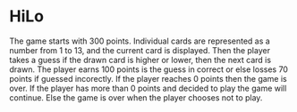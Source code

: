 # HiLo
 The game starts with 300 points. Individual cards are represented as a number from 1 to 13, and the current card is displayed. Then the player takes a guess if the drawn card is higher or lower, then the next card is drawn. The player earns 100 points is the guess in correct or else losses 70 points if guessed incorectly. If the player reaches 0 points then the game is over. If the player has more than 0 points and decided to play the game will continue. Else the game is over when the player chooses not to play.
